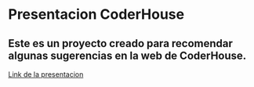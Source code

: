 # Presentacion CoderHouse

## Este es un proyecto creado para recomendar algunas sugerencias en la web de CoderHouse.
[Link de la presentacion](https://674f2aaee0aff52a2f58537b--presentacioncoder.netlify.app/)


